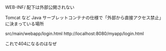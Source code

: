 WEB-INF/ 配下は外部公開されない

Tomcat など Java サーブレットコンテナの仕様で「外部から直接アクセス禁止」に決まっている場所

src/main/webapp/login.html
http://localhost:8080/myapp/login.html

これで404になるのはなぜ

